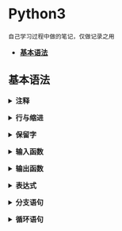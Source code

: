 # **Python3**
    自己学习过程中做的笔记，仅做记录之用


  - [**基本语法**](#基本语法)

## **基本语法**


<b><details><summary>注释</summary></b>

- **单行注释以 ` # ` 开头**

```python
# Here are the comments
```

- **多行注释以 ` ''' ` 或 `""""` 开头和结尾,但首尾使用的应该相同**

```python
'''
This is a mulyiline comment
used in Python
'''

"""
This is a mulyiline comment
used in Python
"""

```

</details>


<b><details><summary>行与缩进</summary></b>

- **空行**，函数之间或类的方法之间用空行分隔，表示一段新的代码的开始。类和函数入口之间也用一行空行分隔，以突出函数入口的开始。

- **缩进**，python使用缩进来表示代码块, 缩进的空格数是可变的, 但是同一个代码块的语句必须包含相同的缩进空格数

```python
if True :
    print("True")
else :
    print("False")
```
- **多行语句**，python中如果一行语句过长，可以用反斜杠(\)实现多行语句，在 '()' `[]` '{}'中的多行语句，不需要反斜杠(\)
```python
print(" hello \
        world \
        !")
```

</details>

<b><details><summary>保留字</summary></b>
- **Python 的标准库提供了一个 keyword 模块，可以输出当前版本的所有关键字**
```python
import keyword
keyword.kwlist

# 结果
['False', 'None', 'True', 'and', 'as', 'assert', 'async',
'await', 'break', 'class', 'continue', 'def', 'del', 'elif',
'else', 'except', 'finally', 'for', 'from', 'global', 'if',
'import', 'in', 'is', 'lambda', 'nonlocal', 'not', 'or',
'pass', 'raise', 'return', 'try', 'while', 'with', 'yield']
```

</details>

<b><details><summary>输入函数</summary></b>

- **input() 函数从控制台获得用户输入,获取的用户输入以字符串形式保存在<变量>中**

```python
# <变量> = input (<提示性文字>)
val  = input("please input")
```

</details>

<b><details><summary>输出函数</summary></b>

- **print() 用来输出字符信息，或以字符串形式输出变量**
- **print() 用 `%` 选择需要输出的变量**

```python
a = 5.2
print("a = %.2f"%a)
```

</details>

<b><details><summary>表达式</summary></b>
- **字符串操作**
    - 操作符 + 可以实现两个字符串的连接操作
    - 字符串可理解为字节序列,若长度为L,第一个字节索引为0或-L，最后一个字节索引为L-1或-1
    - 以区间形式获得字符串的子串，左闭右开
    ```python
    tIndex = "python"
    tIndex[4]
    #   'o'
    tIndex[-4]
    #   't'
    tIndex[1:-2]
    #   'yth'
    ```

- **赋值操作**
    - 普通赋值操作
    ```python
    f = 1
    ```

    - 同步赋值操作
    <变量1>,...,<变量N> = <表达式1>,...<表达式N>
    ```python
    # 交换两个数 x 和 y 的值
    # 普通         同步
    t = x    |
    x = y    |  x,y = y,x
    y = t    |

    ```

</details>

<b><details><summary>分支语句</summary></b>
```python
if <条件1成立> :
    <表达式1>
elif <条件2成立> :
    <表达式2>
......
else :
    <表达式N>
```

</details>

<b><details><summary>循环语句</summary></b>

- **while循环**
```python
# while <判断条件> :
#    <表达式>

# 循环执⾏行行三次print counter = 0
counter = 0
while counter < 3 :
    print (count)
    counter += 1
# 运行结果
0
1
2
```

- **while 循环使用 else 语句**, 在 while … else 在条件语句为 false 时执行 else 的语句块
```python

counter = 0
while counter < 3 :
    print("counter < 3")
    counter += 1
else :
    print("counter > 3")
    counter += 1
# 运行结果
counter < 3
counter < 3
counter < 3
counter > 3

```

- **for循环**

```python
# for i in range (<计数值>) :
#    <表达式>

# 遍历字符串的每一个字符
a = "hello"
for c in a :
    print(c)
# 执行结果
h
e
l
l
o

# 遍历列表中的每一个元素
a = [1, 2, 3, 4]
for item in a :
    print(item)
# 执行结果
1
2
3
4

# 遍历字典中所有的key-value
a = {'ip' : '127.0.0.1', 'port' : '80'}
for key in a :
    print(key, a[key])
# 执行结果
ip 127.0.0.1
port 80
```
- **range函数**, 内建函数range能够生成一个数字组成的列表, 方便进⾏for循环遍历, range函数有三个参数. 前两个参数分别表示了⼀个前闭后开的区间. 第三个参数表示step, 即每次迭代的步长
```python

# 遍历区间[0, 5)
for i in range(5) :
    print(i)
# 运行结果
0
1
2
3
4

# 遍历区间[0, 5), 也可以直接指定区间
for i in range(0, 5) :
    print(i)
# 运行结果
0
1
2
3
4

# 遍历区间[0, 10)中的偶数
for i in range(0, 10, 2) :
    print(i)
# 运行结果
0
2
4
6
8

# 也可以为负数， 遍历区间[-10, -15)
for i in range(-10, -15, -1) :
    print(i)
# 运行结果
-10
-11
-12
-13
-14
```

</details>
